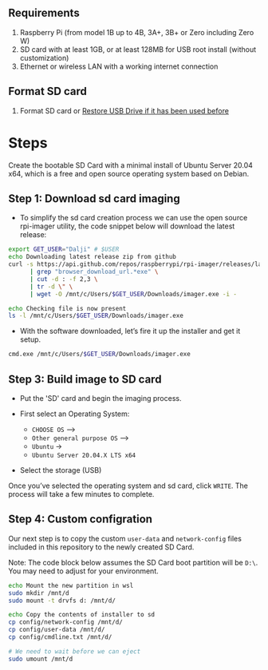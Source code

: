 ## Requirements
1. Raspberry Pi (from model 1B up to 4B, 3A+, 3B+ or Zero including Zero W)
2. SD card with at least 1GB, or at least 128MB for USB root install (without customization)
3. Ethernet or wireless LAN with a working internet connection

## Format SD card
1. Format SD card or [Restore USB Drive if it has been used before](https://github.com/daljitdokal/raspberry-pi-server-minimal-setup/blob/ubuntu-server/restore-usb-drive.org)


# Steps
Create the bootable SD Card with a minimal install of Ubuntu Server 20.04 x64, which is a free and open source operating system based on Debian.

## Step 1: Download sd card imaging
- To simplify the sd card creation process we can use the open source rpi-imager utility, the code snippet below will download the latest release:
```bash
export GET_USER="Dalji" # $USER
echo Downloading latest release zip from github
curl -s https://api.github.com/repos/raspberrypi/rpi-imager/releases/latest \
      | grep "browser_download_url.*exe" \
      | cut -d : -f 2,3 \
      | tr -d \" \
      | wget -O /mnt/c/Users/$GET_USER/Downloads/imager.exe -i -

echo Checking file is now present
ls -l /mnt/c/Users/$GET_USER/Downloads/imager.exe
```
- With the software downloaded, let’s fire it up the installer and get it setup.
```bash
cmd.exe /mnt/c/Users/$GET_USER/Downloads/imager.exe
```

## Step 3: Build image to SD card
- Put the 'SD' card and begin the imaging process.

- First select an Operating System: 
  - `CHOOSE OS` –> 
  - `Other general purpose OS` –> 
  - `Ubuntu` ->
  - `Ubuntu Server 20.04.X LTS x64`

- Select the storage (USB)

Once you’ve selected the operating system and sd card, click `WRITE`. The process will take a few minutes to complete.

## Step 4: Custom configration
Our next step is to copy the custom `user-data` and `network-config` files included in this repository to the newly created SD Card.

Note: The code block below assumes the SD Card boot partition will be `D:\`. You may need to adjust for your environment.
```bash
echo Mount the new partition in wsl
sudo mkdir /mnt/d
sudo mount -t drvfs d: /mnt/d/

echo Copy the contents of installer to sd
cp config/network-config /mnt/d/
cp config/user-data /mnt/d/
cp config/cmdline.txt /mnt/d/

# We need to wait before we can eject
sudo umount /mnt/d
```
